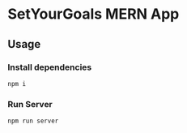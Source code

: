 # SetYourGoals MERN App


## Usage

### Install dependencies

```
npm i
```

### Run Server

```
npm run server
```

